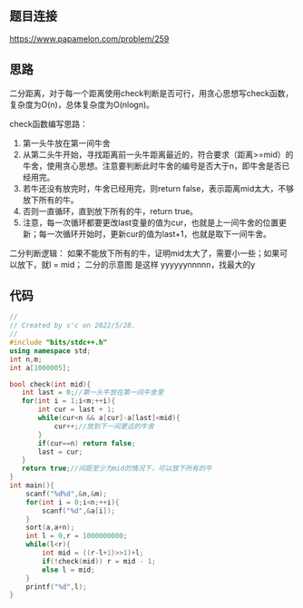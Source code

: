 ## 题目连接
https://www.papamelon.com/problem/259

## 思路
二分距离，对于每一个距离使用check判断是否可行，用贪心思想写check函数，复杂度为O(n)，总体复杂度为O(nlogn)。

check函数编写思路：
1. 第一头牛放在第一间牛舍
2. 从第二头牛开始，寻找距离前一头牛距离最近的，符合要求（距离>=mid）的牛舍，使用贪心思想。注意要判断此时牛舍的编号是否大于n，即牛舍是否已经用完。
3. 若牛还没有放完时，牛舍已经用完，则return false，表示距离mid太大，不够放下所有的牛。
4. 否则一直循环，直到放下所有的牛，return true。
5. 注意，每一次循环都要更改last变量的值为cur，也就是上一间牛舍的位置更新；每一次循环开始时，更新cur的值为last+1，也就是取下一间牛舍。

二分判断逻辑：
如果不能放下所有的牛，证明mid太大了，需要小一些；如果可以放下，就l = mid；
二分的示意图  是这样  yyyyyynnnnn，找最大的y

## 代码
```c++
//
// Created by s'c on 2022/5/28.
//
#include "bits/stdc++.h"
using namespace std;
int n,m;
int a[1000005];

bool check(int mid){
   int last = 0;//第一头牛放在第一间牛舍里
   for(int i = 1;i<m;++i){
       int cur = last + 1;
       while(cur<n && a[cur]-a[last]<mid){
           cur++;//放到下一间更远的牛舍
       }
       if(cur==n) return false;
       last = cur;
   }
   return true;//间距至少为mid的情况下，可以放下所有的牛
}
int main(){
    scanf("%d%d",&n,&m);
    for(int i = 0;i<n;++i){
        scanf("%d",&a[i]);
    }
    sort(a,a+n);
    int l = 0,r = 1000000000;
    while(l<r){
        int mid = ((r-l+1)>>1)+l;
        if(!check(mid)) r = mid - 1;
        else l = mid;
    }
    printf("%d",l);
}

```
